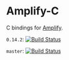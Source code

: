 # Amplify-C
C bindings for [Amplify](https://github.com/jjpe/amplify).

`0.14.2`: [![Build Status](https://travis-ci.org/jjpe/amplify.svg?branch=0.14.2)](https://travis-ci.org/jjpe/amplify)

`master`: [![Build Status](https://travis-ci.org/jjpe/amplify.svg?branch=master)](https://travis-ci.org/jjpe/amplify)
